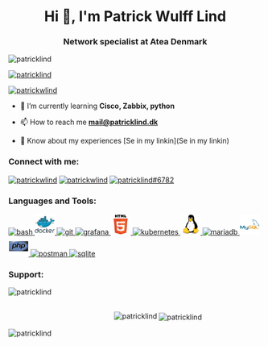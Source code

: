 <h1 align="center">Hi 👋, I'm Patrick Wulff Lind</h1>
<h3 align="center">Network specialist at Atea Denmark</h3>

<p align="left"> <img src="https://komarev.com/ghpvc/?username=patricklind&label=Profile%20views&color=0e75b6&style=flat" alt="patricklind" /> </p>

<p align="left"> <a href="https://github.com/ryo-ma/github-profile-trophy"><img src="https://github-profile-trophy.vercel.app/?username=patricklind" alt="patricklind" /></a> </p>

<p align="left"> <a href="https://twitter.com/patrickwlind" target="blank"><img src="https://img.shields.io/twitter/follow/patrickwlind?logo=twitter&style=for-the-badge" alt="patrickwlind" /></a> </p>

- 🌱 I’m currently learning **Cisco, Zabbix, python**

- 📫 How to reach me **mail@patricklind.dk**

- 📄 Know about my experiences [Se in my linkin](Se in my linkin)

<h3 align="left">Connect with me:</h3>
<p align="left">
<a href="https://twitter.com/patrickwlind" target="blank"><img align="center" src="https://raw.githubusercontent.com/rahuldkjain/github-profile-readme-generator/master/src/images/icons/Social/twitter.svg" alt="patrickwlind" height="30" width="40" /></a>
<a href="https://linkedin.com/in/patrickwlind" target="blank"><img align="center" src="https://raw.githubusercontent.com/rahuldkjain/github-profile-readme-generator/master/src/images/icons/Social/linked-in-alt.svg" alt="patrickwlind" height="30" width="40" /></a>
<a href="https://discord.gg/patricklind#6782" target="blank"><img align="center" src="https://raw.githubusercontent.com/rahuldkjain/github-profile-readme-generator/master/src/images/icons/Social/discord.svg" alt="patricklind#6782" height="30" width="40" /></a>
</p>

<h3 align="left">Languages and Tools:</h3>
<p align="left"> <a href="https://www.gnu.org/software/bash/" target="_blank" rel="noreferrer"> <img src="https://www.vectorlogo.zone/logos/gnu_bash/gnu_bash-icon.svg" alt="bash" width="40" height="40"/> </a> <a href="https://www.docker.com/" target="_blank" rel="noreferrer"> <img src="https://raw.githubusercontent.com/devicons/devicon/master/icons/docker/docker-original-wordmark.svg" alt="docker" width="40" height="40"/> </a> <a href="https://git-scm.com/" target="_blank" rel="noreferrer"> <img src="https://www.vectorlogo.zone/logos/git-scm/git-scm-icon.svg" alt="git" width="40" height="40"/> </a> <a href="https://grafana.com" target="_blank" rel="noreferrer"> <img src="https://www.vectorlogo.zone/logos/grafana/grafana-icon.svg" alt="grafana" width="40" height="40"/> </a> <a href="https://www.w3.org/html/" target="_blank" rel="noreferrer"> <img src="https://raw.githubusercontent.com/devicons/devicon/master/icons/html5/html5-original-wordmark.svg" alt="html5" width="40" height="40"/> </a> <a href="https://kubernetes.io" target="_blank" rel="noreferrer"> <img src="https://www.vectorlogo.zone/logos/kubernetes/kubernetes-icon.svg" alt="kubernetes" width="40" height="40"/> </a> <a href="https://www.linux.org/" target="_blank" rel="noreferrer"> <img src="https://raw.githubusercontent.com/devicons/devicon/master/icons/linux/linux-original.svg" alt="linux" width="40" height="40"/> </a> <a href="https://mariadb.org/" target="_blank" rel="noreferrer"> <img src="https://www.vectorlogo.zone/logos/mariadb/mariadb-icon.svg" alt="mariadb" width="40" height="40"/> </a> <a href="https://www.mysql.com/" target="_blank" rel="noreferrer"> <img src="https://raw.githubusercontent.com/devicons/devicon/master/icons/mysql/mysql-original-wordmark.svg" alt="mysql" width="40" height="40"/> </a> <a href="https://www.php.net" target="_blank" rel="noreferrer"> <img src="https://raw.githubusercontent.com/devicons/devicon/master/icons/php/php-original.svg" alt="php" width="40" height="40"/> </a> <a href="https://postman.com" target="_blank" rel="noreferrer"> <img src="https://www.vectorlogo.zone/logos/getpostman/getpostman-icon.svg" alt="postman" width="40" height="40"/> </a> <a href="https://www.sqlite.org/" target="_blank" rel="noreferrer"> <img src="https://www.vectorlogo.zone/logos/sqlite/sqlite-icon.svg" alt="sqlite" width="40" height="40"/> </a> </p>

<h3 align="left">Support:</h3>
<p><a href="https://www.buymeacoffee.com/patricklind"> <img align="left" src="https://cdn.buymeacoffee.com/buttons/v2/default-yellow.png" height="50" width="210" alt="patricklind" /></a></p><br><br>

<p><img align="left" src="https://github-readme-stats.vercel.app/api/top-langs?username=patricklind&show_icons=true&locale=en&layout=compact" alt="patricklind" /></p>

<p>&nbsp;<img align="center" src="https://github-readme-stats.vercel.app/api?username=patricklind&show_icons=true&locale=en" alt="patricklind" /></p>

<p><img align="center" src="https://github-readme-streak-stats.herokuapp.com/?user=patricklind&" alt="patricklind" /></p>
